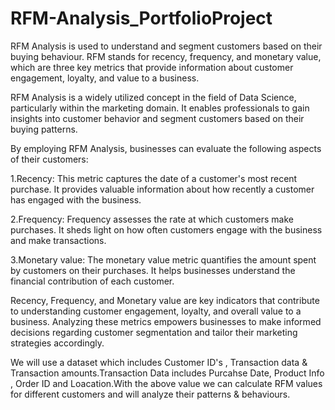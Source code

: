 # RFM-Analysis_PortfolioProject
RFM Analysis is used to understand and segment customers based on their buying behaviour. RFM stands for recency, frequency, and monetary value, which are three key metrics that provide information about customer engagement, loyalty, and value to a business.

RFM Analysis is a widely utilized concept in the field of Data Science, particularly within the marketing domain. It enables professionals to gain insights into customer behavior and segment customers based on their buying patterns.

By employing RFM Analysis, businesses can evaluate the following aspects of their customers:

1.Recency: This metric captures the date of a customer's most recent purchase. It provides valuable information about how recently a customer has engaged with the business.

2.Frequency: Frequency assesses the rate at which customers make purchases. It sheds light on how often customers engage with the business and make transactions.

3.Monetary value: The monetary value metric quantifies the amount spent by customers on their purchases. It helps businesses understand the financial contribution of each customer.

Recency, Frequency, and Monetary value are key indicators that contribute to understanding customer engagement, loyalty, and overall value to a business. Analyzing these metrics empowers businesses to make informed decisions regarding customer segmentation and tailor their marketing strategies accordingly.

We will use a dataset which includes Customer ID's , Transaction data & Transaction amounts.Transaction Data includes Purcahse Date, Product Info , Order ID and Loacation.With the above value we can calculate RFM values for different customers and will analyze their patterns & behaviours.
